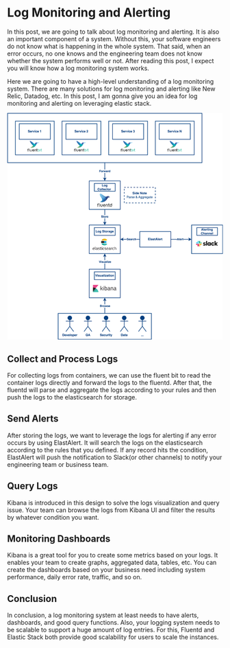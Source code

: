 # Log Monitoring and Alerting
In this post, we are going to talk about log monitoring and alerting. It is also an important component of a system. Without this, your software engineers do not know what is happening in the whole system. That said, when an error occurs, no one knows and the engineering team does not know whether the system performs well or not. After reading this post, I expect you will know how a log monitoring system works.


Here we are going to have a high-level understanding of a log monitoring system. There are many solutions for log monitoring and alerting like New Relic, Datadog, etc. In this post, I am gonna give you an idea for log monitoring and alerting on leveraging elastic stack.

![](../assets/resources/log-monitoring/log-monitoring-and-alerting-1.png)

## Collect and Process Logs
For collecting logs from containers, we can use the fluent bit to read the container logs directly and forward the logs to the fluentd. After that, the fluentd will parse and aggregate the logs according to your rules and then push the logs to the elasticsearch for storage.

## Send Alerts
After storing the logs, we want to leverage the logs for alerting if any error occurs by using ElastAlert. It will search the logs on the elasticsearch according to the rules that you defined. If any record hits the condition, ElastAlert will push the notification to Slack(or other channels) to notify your engineering team or business team.

## Query Logs
Kibana is introduced in this design to solve the logs visualization and query issue. Your team can browse the logs from Kibana UI and filter the results by whatever condition you want.

## Monitoring Dashboards
Kibana is a great tool for you to create some metrics based on your logs. It enables your team to create graphs, aggregated data, tables, etc. You can create the dashboards based on your business need including system performance, daily error rate, traffic, and so on.

## Conclusion
In conclusion, a log monitoring system at least needs to have alerts, dashboards, and good query functions. Also, your logging system needs to be scalable to support a huge amount of log entries. For this, Fluentd and Elastic Stack both provide good scalability for users to scale the instances.
